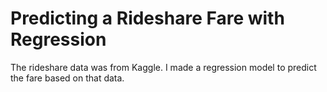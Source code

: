 # Predicting a Rideshare Fare with Regression

The rideshare data was from Kaggle. I made a regression model to predict the fare based on that data.
